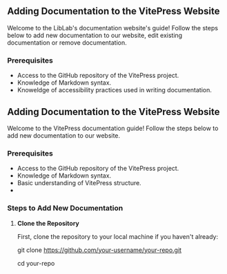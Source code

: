 ## Adding Documentation to the VitePress Website

Welcome to the LibLab's documentation website's guide! Follow the steps below to add new documentation to our website, edit existing documentation or remove documentation.

### Prerequisites

-   Access to the GitHub repository of the VitePress project.
-   Knowledge of Markdown syntax.
-   Knoweldge of accessibility practices used in writing documentation.


## Adding Documentation to the VitePress Website

Welcome to the VitePress documentation guide! Follow the steps below to add new documentation to our website.

### Prerequisites

-   Access to the GitHub repository of the VitePress project.
-   Knowledge of Markdown syntax.
-   Basic understanding of VitePress structure.
- 
### Steps to Add New Documentation

1.  **Clone the Repository**
    
    First, clone the repository to your local machine if you haven't already:

    git clone https://github.com/your-username/your-repo.git

    cd your-repo

    
